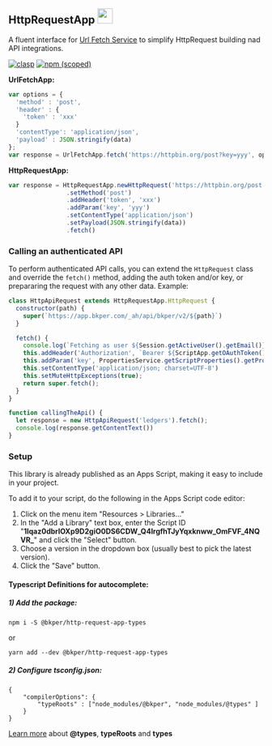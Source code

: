 
<h2 id="http-request-app">
HttpRequestApp
<a href='https://script.google.com/a/bkper.com/d/1Iqaz0dbrlOXp9D2giO0DS6CDW_Q4IrgfhTJyYqxknww_OmFVF_4NQVR_/edit'>
  <img height="30" width="30" src="https://bkper.com/docs/images/google-apps-script.svg"/>
</a>
</h2>

A fluent interface for [Url Fetch Service](https://developers.google.com/apps-script/reference/url-fetch) to simplify HttpRequest building nad API integrations.

[![clasp](https://img.shields.io/badge/built%20with-clasp-4285f4.svg)](https://github.com/google/clasp)
[![npm (scoped)](https://img.shields.io/npm/v/@bkper/http-request-app-types?color=%235889e4&label=types)](https://www.npmjs.com/package/@bkper/http-request-app-types)

**UrlFetchApp:**
```js
var options = {
  'method' : 'post',
  'header' : {
    'token' : 'xxx'
  }
  'contentType': 'application/json',
  'payload' : JSON.stringify(data)
};
var response = UrlFetchApp.fetch('https://httpbin.org/post?key=yyy', options);

```

**HttpRequestApp:**
```js
var response = HttpRequestApp.newHttpRequest('https://httpbin.org/post')
                .setMethod('post')
                .addHeader('token', 'xxx')
                .addParam('key', 'yyy')
                .setContentType('application/json')
                .setPayload(JSON.stringify(data))
                .fetch()
```

### Calling an authenticated API

To perform authenticated API calls, you can extend the ```HttpRequest``` class and override the ```fetch()``` method, adding the auth token and/or key, or prepararing the request with any other data. Example:

```js
class HttpApiRequest extends HttpRequestApp.HttpRequest {
  constructor(path) {
    super(`https://app.bkper.com/_ah/api/bkper/v2/${path}`)
  }

  fetch() {
    console.log(`Fetching as user ${Session.getActiveUser().getEmail()}`);
    this.addHeader('Authorization', `Bearer ${ScriptApp.getOAuthToken()}`);
    this.addParam('key', PropertiesService.getScriptProperties().getProperty('API_KEY'));
    this.setContentType('application/json; charset=UTF-8')
    this.setMuteHttpExceptions(true);
    return super.fetch();
  }  
}

function callingTheApi() {
  let response = new HttpApiRequest('ledgers').fetch();
  console.log(response.getContentText())
}

```



<h3 id="bkper-app-setup">Setup</h3>

This library is already published as an Apps Script, making it easy to include in your project. 

To add it to your script, do the following in the Apps Script code editor:

1. Click on the menu item "Resources > Libraries..."
2. In the "Add a Library" text box, enter the Script ID "**1Iqaz0dbrlOXp9D2giO0DS6CDW_Q4IrgfhTJyYqxknww_OmFVF_4NQVR_**" and click the "Select" button.
3. Choose a version in the dropdown box (usually best to pick the latest version).
4. Click the "Save" button.


#### Typescript Definitions for autocomplete:

##### 1) Add the package:

```
npm i -S @bkper/http-request-app-types
```
or
```
yarn add --dev @bkper/http-request-app-types
```

##### 2) Configure tsconfig.json:

```
{
    "compilerOptions": {
        "typeRoots" : ["node_modules/@bkper", "node_modules/@types" ]
    }
}
```

[Learn more](https://www.typescriptlang.org/docs/handbook/tsconfig-json.html#types-typeroots-and-types) about **@types**, **typeRoots** and **types**